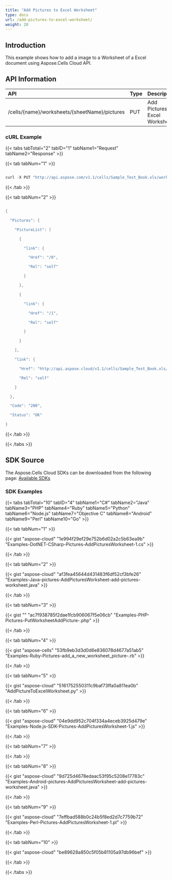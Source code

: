 ```yaml
---
title: "Add Pictures to Excel Worksheet"
type: docs
url: /add-pictures-to-excel-worksheet/
weight: 20
---
```


## **Introduction**
This example shows how to add a image to a Worksheet of a Excel document using Aspose.Cells Cloud API.
## **API Information**

|**API**|**Type**|**Description**|**Resource Link**|
| :- | :- | :- | :- |
|/cells/{name}/worksheets/{sheetName}/pictures|PUT|Add Pictures to Excel Worksheet|[PutWorksheetAddPicture](https://apireference.aspose.cloud/cells/#/Pictures/PutWorksheetAddPicture)|
### **cURL Example**
{{< tabs tabTotal="2" tabID="1" tabName1="Request" tabName2="Response" >}}

{{< tab tabNum="1" >}}

```java

curl -X PUT "http://api.aspose.com/v1.1/cells/Sample_Test_Book.xls/worksheets/Sheet6/pictures?picturePath=aspose-cloud.png"  -H "Content-Type: application/json" -H "Accept: application/json"

```

{{< /tab >}}

{{< tab tabNum="2" >}}

```java

{

  "Pictures": {

    "PictureList": [

      {

        "link": {

          "Href": "/0",

          "Rel": "self"

        }

      },

      {

        "link": {

          "Href": "/1",

          "Rel": "self"

        }

      }

    ],

    "link": {

      "Href": "http://api.aspose.cloud/v1.1/cells/Sample_Test_Book.xls/worksheets/Sheet6/pictures",

      "Rel": "self"

    }

  },

  "Code": "200",

  "Status": "OK"

}

```

{{< /tab >}}

{{< /tabs >}}
## **SDK Source**
The Aspose.Cells Cloud SDKs can be downloaded from the following page: [Available SDKs](/cells/available-sdks/)
### **SDK Examples**
{{< tabs tabTotal="10" tabID="4" tabName1="C#" tabName2="Java" tabName3="PHP" tabName4="Ruby" tabName5="Python" tabName6="Node.js" tabName7="Objective C" tabName8="Android" tabName9="Perl" tabName10="Go" >}}

{{< tab tabNum="1" >}}

{{< gist "aspose-cloud" "1e994f29ef29e752b6d02a2c5b63ea9b" "Examples-DotNET-CSharp-Pictures-AddPicturesWorksheet-1.cs" >}}

{{< /tab >}}

{{< tab tabNum="2" >}}

{{< gist "aspose-cloud" "af3fea45644d431483f6df52cf3bfe26" "Examples-Java-pictures-AddPicturesWorksheet-add-pictures-worksheet.java" >}}



{{< /tab >}}

{{< tab tabNum="3" >}}

{{< gist "" "ac7f938785f2dae1fcb906067f5e06cb" "Examples-PHP-Pictures-PutWorksheetAddPicture-.php" >}}

{{< /tab >}}

{{< tab tabNum="4" >}}

{{< gist "aspose-cells" "53fb9eb3d3d0d6e836078d4677a51ab5" "Examples-Ruby-Pictures-add_a_new_worksheet_picture-.rb" >}}

{{< /tab >}}

{{< tab tabNum="5" >}}

{{< gist "aspose-cloud" "5161752550311c9baf73ffa0a811ea0b" "AddPictureToExcelWorksheet.py" >}}

{{< /tab >}}

{{< tab tabNum="6" >}}

{{< gist "aspose-cloud" "04e9dd952c704f334a4eceb3925d479e" "Examples-Node.js-SDK-Pictures-AddPicturesWorksheet-1.js" >}}

{{< /tab >}}

{{< tab tabNum="7" >}}

{{< /tab >}}

{{< tab tabNum="8" >}}

{{< gist "aspose-cloud" "9d725d4678edaac53f95c5208e17783c" "Examples-Android-pictures-AddPicturesWorksheet-add-pictures-worksheet.java" >}}

{{< /tab >}}

{{< tab tabNum="9" >}}

{{< gist "aspose-cloud" "7effbad588b0c24b5f8ed2d7c7759b72" "Examples-Perl-Pictures-AddPicturesWorksheet-1.pl" >}}

{{< /tab >}}

{{< tab tabNum="10" >}}

{{< gist "aspose-cloud" "be89628a850c5f05b81105a97db96bef" >}}

{{< /tab >}}

{{< /tabs >}}
